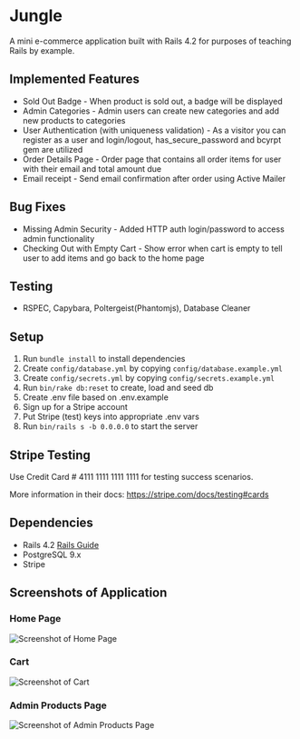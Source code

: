 # Jungle

A mini e-commerce application built with Rails 4.2 for purposes of teaching Rails by example.

## Implemented Features

* Sold Out Badge - When product is sold out, a badge will be displayed 
* Admin Categories - Admin users can create new categories and add new products to categories
* User Authentication (with uniqueness validation) - As a visitor you can register as a user and login/logout, has_secure_password and bcyrpt gem are utilized
* Order Details Page - Order page that contains all order items for user with their email and total amount due
* Email receipt - Send email confirmation after order using Active Mailer

## Bug Fixes
* Missing Admin Security - Added HTTP auth login/password to access admin functionality
* Checking Out with Empty Cart - Show error when cart is empty to tell user to add items and go back to the home page

## Testing
* RSPEC, Capybara, Poltergeist(Phantomjs), Database Cleaner

## Setup

1. Run `bundle install` to install dependencies
2. Create `config/database.yml` by copying `config/database.example.yml`
3. Create `config/secrets.yml` by copying `config/secrets.example.yml`
4. Run `bin/rake db:reset` to create, load and seed db
5. Create .env file based on .env.example
6. Sign up for a Stripe account
7. Put Stripe (test) keys into appropriate .env vars
8. Run `bin/rails s -b 0.0.0.0` to start the server

## Stripe Testing

Use Credit Card # 4111 1111 1111 1111 for testing success scenarios.

More information in their docs: <https://stripe.com/docs/testing#cards>

## Dependencies

* Rails 4.2 [Rails Guide](http://guides.rubyonrails.org/v4.2/)
* PostgreSQL 9.x
* Stripe


## Screenshots of Application

### Home Page
![Screenshot of Home Page](https://github.com/elim04/jungle-rails/blob/master/docs/home_page.png)

### Cart
![Screenshot of Cart](https://github.com/elim04/jungle-rails/blob/master/docs/cart.png)

### Admin Products Page
![Screenshot of Admin Products Page](https://github.com/elim04/jungle-rails/blob/master/docs/admin_product_page.png)


